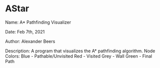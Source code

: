 # AStar
Name: A* Pathfinding Visualizer

Date: Feb 7th, 2021

Author: Alexander Beers

Description: A program that visualizes the A* pathfinding algorithm.
Node Colors:
Blue - Pathable/Unvisited
Red - Visited
Grey - Wall
Green - Final Path
